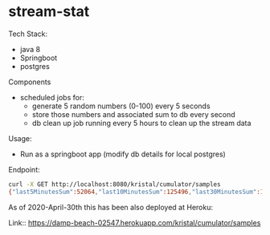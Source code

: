 # stream-stat

Tech Stack:
- java 8
- Springboot
- postgres

Components
- scheduled jobs for: 
    - generate 5 random numbers (0-100) every 5 seconds
    - store those numbers and associated sum to db every second
    - db clean up job running every 5 hours to clean up the stream data
    
    
Usage:
- Run as a springboot app (modify db details for local postgres)

Endpoint:

```bash
curl -X GET http://localhost:8080/kristal/cumulator/samples
{"last5MinutesSum":52064,"last10MinutesSum":125496,"last30MinutesSum":173152}
```

As of 2020-April-30th this has been also deployed at Heroku:

Link:: https://damp-beach-02547.herokuapp.com/kristal/cumulator/samples